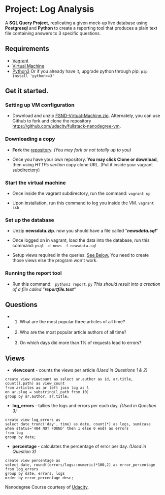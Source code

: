 # Project: Log Analysis

A **SQL Query Project**, replicating a given mock-up live database using **Postgresql** and **Python** to create a reporting tool that produces a plain text file containing answers to 3 specific questions.

## Requirements

* [Vagrant](https://www.vagrantup.com/downloads.html)
* [Virtual Machine](https://www.virtualbox.org/wiki/Downloads)
* [Python3](https://www.python.org/downloads/)
Or if you already have it, upgrade python through _pip_:
```pip install 'python>=3'```

## Get it started.

### Setting up VM configuration

* Download and unzip [FSND-Virtual-Machine.zip](https://d17h27t6h515a5.cloudfront.net/topher/2017/May/59125904_fsnd-virtual-machine/fsnd-virtual-machine.zip). Alternately, you can use Github to fork and clone the repository https://github.com/udacity/fullstack-nanodegree-vm.

### Downloading a copy
* **Fork** the [repository](https://github.com/RustyDude/internal-reporting-tool). _(You may fork or not totally up to you)_

* Once you have your own repository. **You may click Clone or download**, then using _HTTPs section_ copy clone URL. (Put it inside your vagrant subdirectory)

### Start the virtual machine

* Once inside the vagrant subdirectory, run the command:
```vagrant up```

* Upon installation, run this command to log you inside the VM.
```vagrant ssh```

### Set up the database
* Unzip **newsdata.zip**. now you should have a file called "_**newsdata.sql**_"

* Once logged on in vagrant, load the data into the database, run this command:
```psql -d news -f newsdata.sql```

* Setup views required in the queries. [See Below.](#views)
You need to create those views else the program won't work.

### Running the report tool
* Run this command:
``` python3 report.py```
_This should result into a creation of a file called "**reportfile.text**"_

## Questions

* 1. What are the most popular three articles of all time?
* 2. Who are the most popular article authors of all time?
* 3. On which days did more than 1% of requests lead to errors?

## Views
* **viewcount** - counts the views per article _(Used in Questions 1 & 2)_
```
create view viewcount as select ar.author as id, ar.title, count(l.path) as view_count
from articles as ar left join log as l
on ar.slug = substring(l.path from 10)
group by ar.author, ar.title;
```

* **log_errors** - tallies the logs and errors per each day. _(Used in Question 3)_
```
create view log_errors as
select date_trunc('day', time) as date, count(*) as logs, sum(case when status='404 NOT FOUND' then 1 else 0 end) as errors
from log
group by date;
```



* **percentage** - calculates the percentage of error per day. _(Used in Question 3)_
```
create view percentage as
select date, round((errors/logs::numeric)*100,2) as error_percentage
from log_errors
group by date, errors, logs
order by error_percentage desc;
```

Nanodegree Course courtesy of [Udacity](https://www.udacity.com/).